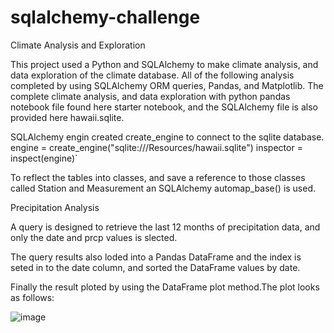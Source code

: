 # sqlalchemy-challenge

Climate Analysis and Exploration

This project used a Python and SQLAlchemy to make climate analysis, and data exploration of the climate database. All of the following analysis completed by using SQLAlchemy ORM queries, Pandas, and Matplotlib. The complete climate analysis, and data exploration with python pandas notebook file found here starter notebook, and the SQLAlchemy file is also provided here hawaii.sqlite.

SQLAlchemy engin created create_engine to connect to the sqlite database. engine = create_engine("sqlite:///Resources/hawaii.sqlite") inspector = inspect(engine)`

To reflect the tables into classes, and save a reference to those classes called Station and Measurement an SQLAlchemy automap_base() is used.

Precipitation Analysis

A query is designed to retrieve the last 12 months of precipitation data, and only the date and prcp values is slected.

The query results also loded into a Pandas DataFrame and the index is seted in to the date column, and sorted the DataFrame values by date.

Finally the result ploted by using the DataFrame plot method.The plot looks as follows:

![image](https://github.com/MdataHolman/sqlalchemy-challenge/assets/147290574/38073009-1a3f-472e-87ab-b057f16244e2)

